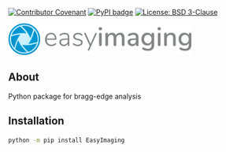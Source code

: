[![Contributor Covenant](https://img.shields.io/badge/Contributor%20Covenant-2.1-4baaaa.svg)](CODE_OF_CONDUCT.md)
[![PyPI badge](http://img.shields.io/pypi/v/EasyImaging.svg)](https://pypi.python.org/pypi/EasyImaging)
[![License: BSD 3-Clause](https://img.shields.io/badge/License-BSD%203--Clause-blue.svg)](LICENSE)

<img src="https://raw.githubusercontent.com/EasyScience/EasyImagingLib/master/resources/images/ei_logo.svg" height="65">

## About

Python package for bragg-edge analysis

## Installation

```sh
python -m pip install EasyImaging
```
